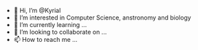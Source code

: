 - 👋 Hi, I’m @Kyrial
- 👀 I’m interested in Computer Science, anstronomy and biology 
- 🌱 I’m currently learning ...
- 💞️ I’m looking to collaborate on ...
- 📫 How to reach me ...

<!---
Kyrial/Kyrial is a ✨ special ✨ repository because its `README.md` (this file) appears on your GitHub profile.
You can click the Preview link to take a look at your changes.
--->
